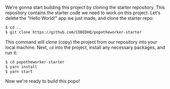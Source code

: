 We're gonna start building this project by cloning the starter repository. This repository contains the starter code we need to work on this project. Let's delete the "Hello World!" app we just made, and clone the starter repo:

```bash
$ cd ..
$ git clone https://github.com/CODEDHQ/popotheworker-starter
```

This command will clone (copy) the project from our repository into your local machine. Next, `cd` into the project, install any necessary packages, and run it:

```bash
$ cd popotheworker-starter
$ yarn install
$ yarn start
```

Now we're ready to build this popo!
